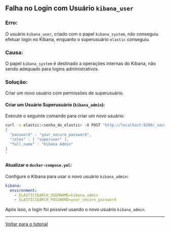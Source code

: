## Falha no Login com Usuário `kibana_user`

### Erro:

O usuário `kibana_user`, criado com o papel `kibana_system`, não conseguiu efetuar login no Kibana, enquanto o superusuário `elastic` conseguiu.

### Causa:

O papel `kibana_system` é destinado a operações internas do Kibana, não sendo adequado para logins administrativos.

### Solução:

Criar um novo usuário com permissões de superusuário.

#### Criar um Usuário Superusuário (`kibana_admin`):

Execute o seguinte comando para criar um novo usuário:

```bash
curl -u elastic:<senha_do_elastic> -X POST "http://localhost:9200/_security/user/kibana_admin" -H "Content-Type: application/json" -d'
{
  "password" : "your_secure_password",
  "roles" : [ "superuser" ],
  "full_name" : "Kibana Admin"
}
'
```

#### Atualizar o `docker-compose.yml`:

Configure o Kibana para usar o novo usuário `kibana_admin`:

```yaml
kibana:
  environment:
    - ELASTICSEARCH_USERNAME=kibana_admin
    - ELASTICSEARCH_PASSWORD=your_secure_password
```

Após isso, o login foi possível usando o novo usuário `kibana_admin`.

---

[Voltar para o tutorial](../config.md)
